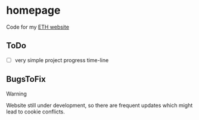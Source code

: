 # homepage
Code for my [ETH website](https://n.ethz.ch/~lejiang/)

## ToDo
- [ ] very simple project progress time-line

## BugsToFix

> [!WARNING]
> Website still under development, so there are frequent updates which might lead to cookie conflicts.  